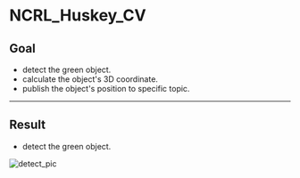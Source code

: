 # NCRL_Huskey_CV

## Goal
* detect the green object.
* calculate the object's 3D coordinate.
* publish the object's position to specific topic.

---

## Result
* detect the green object.

![detect_pic](https://user-images.githubusercontent.com/40656204/74225602-ff2c1900-4cf5-11ea-8a7a-33ee69432255.png)